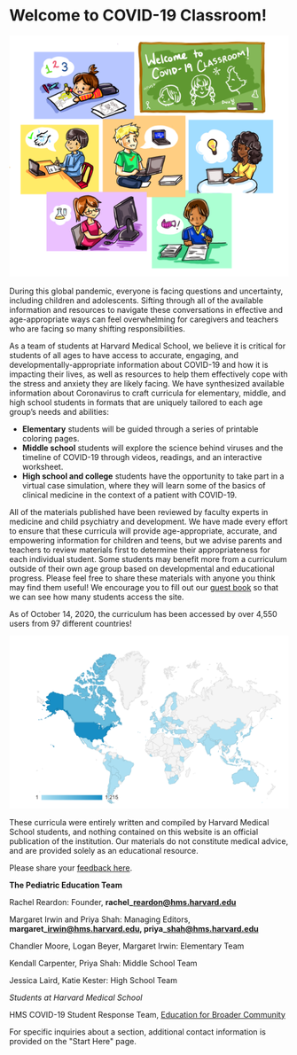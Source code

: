 # Welcome to COVID-19 Classroom!

![Graphic by Constance Wu](.gitbook/assets/intro-page-fixed.jpg)

During this global pandemic, everyone is facing questions and uncertainty, including children and adolescents. Sifting through all of the available information and resources to navigate these conversations in effective and age-appropriate ways can feel overwhelming for caregivers and teachers who are facing so many shifting responsibilities. 

As a team of students at Harvard Medical School, we believe it is critical for students of all ages to have access to accurate, engaging, and developmentally-appropriate information about COVID-19 and how it is impacting their lives, as well as resources to help them effectively cope with the stress and anxiety they are likely facing. We have synthesized available information about Coronavirus to craft curricula for elementary, middle, and high school students in formats that are uniquely tailored to each age group’s needs and abilities:

* **Elementary** students will be guided through a series of printable coloring pages.
* **Middle school** students will explore the science behind viruses and the timeline of COVID-19 through videos, readings, and an interactive worksheet.
* **High school and college** students have the opportunity to take part in a virtual case simulation, where they will learn some of the basics of clinical medicine in the context of a patient with COVID-19.

All of the materials published have been reviewed by faculty experts in medicine and child psychiatry and development. We have made every effort to ensure that these curricula will provide age-appropriate, accurate, and empowering information for children and teens, but we advise parents and teachers to review materials first to determine their appropriateness for each individual student. Some students may benefit more from a curriculum outside of their own age group based on developmental and educational progress. Please feel free to share these materials with anyone you think may find them useful! We encourage you to fill out our [guest book](https://forms.gle/zYciv2KbbmJmBN2X8) so that we can see how many students access the site.

As of October 14, 2020, the curriculum has been accessed by over 4,550 users from 97 different countries!

![](.gitbook/assets/map_6_25.png)

These curricula were entirely written and compiled by Harvard Medical School students, and nothing contained on this website is an official publication of the institution. Our materials do not constitute medical advice, and are provided solely as an educational resource.

Please share your [feedback here](https://forms.gle/VV2QKz6WL2WRQ8Bm6).

**The Pediatric Education Team**

Rachel Reardon: Founder, **rachel\_reardon@hms.harvard.edu**

Margaret Irwin and Priya Shah: Managing Editors, **margaret\_irwin@hms.harvard.edu, priya\_shah@hms.harvard.edu**

Chandler Moore, Logan Beyer, Margaret Irwin: Elementary Team

Kendall Carpenter, Priya Shah: Middle School Team

Jessica Laird, Katie Kester: High School Team

_Students at Harvard Medical School_

HMS COVID-19 Student Response Team, [Education for Broader Community](https://covidstudentresponse.org/about/)

For specific inquiries about a section, additional contact information is provided on the "Start Here" page.   
  
  
  


